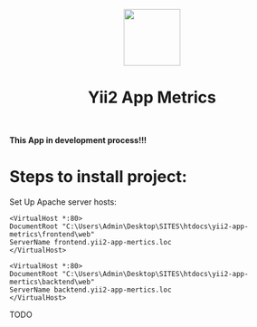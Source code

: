 <p align="center">
    <a href="https://github.com/yiisoft" target="_blank">
        <img src="https://avatars0.githubusercontent.com/u/993323" height="100px">
    </a>
    <h1 align="center">Yii2 App Metrics</h1>
    <br>
</p>

**This App in development process!!!**


Steps to install project:
=========================

Set Up Apache server hosts:

```
<VirtualHost *:80>
DocumentRoot "C:\Users\Admin\Desktop\SITES\htdocs\yii2-app-metrics\frontend\web"
ServerName frontend.yii2-app-mertics.loc
</VirtualHost>

<VirtualHost *:80>
DocumentRoot "C:\Users\Admin\Desktop\SITES\htdocs\yii2-app-mertics\backtend\web"
ServerName backtend.yii2-app-mertics.loc
</VirtualHost>
```

TODO

